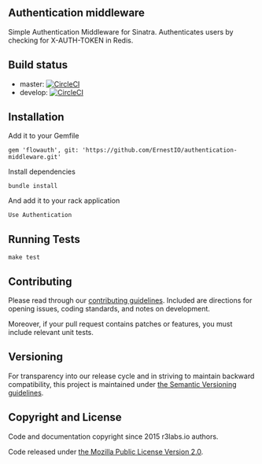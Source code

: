 ## Authentication middleware

Simple Authentication Middleware for Sinatra. Authenticates users by checking for X-AUTH-TOKEN in Redis.

## Build status

* master: [![CircleCI](https://circleci.com/gh/ErnestIO/authentication-middleware/tree/master.svg?style=svg)](https://circleci.com/gh/ErnestIO/authentication-middleware/tree/master)
* develop: [![CircleCI](https://circleci.com/gh/ErnestIO/authentication-middleware/tree/develop.svg?style=svg)](https://circleci.com/gh/ErnestIO/authentication-middleware/tree/develop)

## Installation

Add it to your Gemfile
```
gem 'flowauth', git: 'https://github.com/ErnestIO/authentication-middleware.git'
```

Install dependencies
```
bundle install
```

And add it to your rack application
```
Use Authentication
```

## Running Tests

```
make test
```

## Contributing

Please read through our
[contributing guidelines](CONTRIBUTING.md).
Included are directions for opening issues, coding standards, and notes on
development.

Moreover, if your pull request contains patches or features, you must include
relevant unit tests.

## Versioning

For transparency into our release cycle and in striving to maintain backward
compatibility, this project is maintained under [the Semantic Versioning guidelines](http://semver.org/).

## Copyright and License

Code and documentation copyright since 2015 r3labs.io authors.

Code released under
[the Mozilla Public License Version 2.0](LICENSE).
